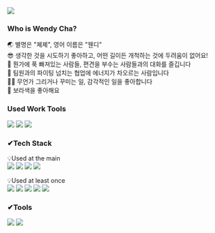 <img src="https://capsule-render.vercel.app/api?type=waving&color=7E38EC&height=300&section=header&text=Welcome%20to%20Wendy's%20Gitlog❤&fontSize=25&fontColor=ffffff&animation=twinkling" />

### Who is Wendy Cha?</br>
🌏 별명은 "졔졔", 영어 이름은 "웬디" </br>
😎 생각한 것을 시도하기 좋아하고, 어떤 길이든 개척하는 것에 두려움이 없어요!</br>
👄 뭔가에 푹 빠져있는 사람들, 편견을 부수는 사람들과의 대화를 즐깁니다</br>
👥 팀원과의 파이팅 넘치는 협업에 에너지가 차오르는 사람입니다</br>
✍🏻 무언가 그리거나 꾸미는 일, 감각적인 일을 좋아합니다</br>
💜 보라색을 좋아해요

### Used Work Tools</br>
<img src="https://img.shields.io/badge/-Notion-000000?style=for-the-badge&logo=Notion&logoColor=white"> <img src="https://img.shields.io/badge/-GitLab-FCA121?style=for-the-badge&logo=GitLab"> <img src="https://img.shields.io/badge/-Sourcetree-0052CC?style=for-the-badge&logo=Sourcetree&logoColor=white">

### ✔Tech Stack</br>
💡Used at the main</br>
<img src="https://img.shields.io/badge/-vue.js-4FC08D?style=for-the-badge&logo=Vue.js&logoColor=black"> <img src="https://img.shields.io/badge/-quasar framework-1976D2?style=for-the-badge&logo=Quasar&logoColor=black"> <img src="https://img.shields.io/badge/-HTML-E34F26?style=for-the-badge&logo=HTML5&logoColor=black"> <img src="https://img.shields.io/badge/-CSS-1572B6?style=for-the-badge&logo=CSS3&logoColor=black">

💡Used at least once</br>
<img src="https://img.shields.io/badge/-JAVA-007396?style=for-the-badge&logo=Java&logoColor=white"> <img src="https://img.shields.io/badge/-JavaScript-F7DF1E?style=for-the-badge&logo=JavaScript&logoColor=black"> <img src="https://img.shields.io/badge/-oracle-F80000?style=for-the-badge&logo=Oracle&logoColor=black"> <img src="https://img.shields.io/badge/-Spring-6DB33F?style=for-the-badge&logo=Spring&logoColor=black"> <img src="https://img.shields.io/badge/-Spring Boot-6DB33F?style=for-the-badge&logo=SpringBoot&logoColor=black">

### ✔Tools</br>
<img src="https://img.shields.io/badge/-Adobe Illustrator-FF9A00?style=for-the-badge&logo=Adobe Illustrator&logoColor=black"> <img src="https://img.shields.io/badge/-Adobe Photoshop-31A8FF?style=for-the-badge&logo=Adobe Photoshop&logoColor=black">
